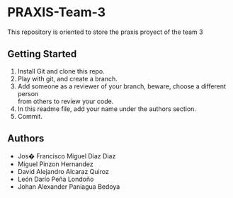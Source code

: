 ﻿# PRAXIS-Team-3
This repository is oriented to store the praxis proyect of the team 3

## Getting Started

  1. Install Git and clone this repo.
  2. Play with git, and create a branch.
  3. Add someone as a reviewer of your branch, beware, choose a different person  
     from others to review your code.
  4. In this readme file, add your name under the authors section.
  5. Commit.

## Authors
* Jos� Francisco Miguel Diaz Diaz
* Miguel Pinzon Hernandez
* David Alejandro Alcaraz Quiroz
* León Darío Peña Londoño
* Johan Alexander Paniagua Bedoya
